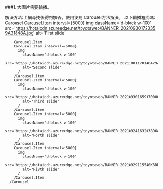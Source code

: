 ###1.
大圖片需要輪播。

解決方法:上網尋找後得到解答，使用使用 Carousel方法解決。
以下輪播程式碼:
Carousel
        Carousel.Item interval={5000}
          img
            className='d-block w-100'
            src='https://hotaicdn.azureedge.net/toyotaweb/BANNER_202109301723359A31848A.jpg'
            alt='First slide'
          
        Carousel.Item
        Carousel.Item interval={5000}
          img
            className='d-block w-100'
            src='https://hotaicdn.azureedge.net/toyotaweb/BANNER_2021100117014847946163.jpg'
            alt='Second slide'
          /
        /Carousel.Item
        Carousel.Item interval={5000}
          img
            className='d-block w-100'
            src='https://hotaicdn.azureedge.net/toyotaweb/BANNER_2021093016593700000001.jpg'
            alt='Third slide'
          /
        /Carousel.Item
        Carousel.Item interval={5000}
          img
            className='d-block w-100'
            src='https://hotaicdn.azureedge.net/toyotaweb/BANNER_202109241632038D6AE3E7.jpg'
            alt='Forth slide'
          /
        /Carousel.Item
        Carousel.Item interval={5000}
          img
            className='d-block w-100'
            src='https://hotaicdn.azureedge.net/toyotaweb/BANNER_20210929115540K3DDH1K4.jpg'
            alt='Fivth slide'
          /
        /Carousel.Item
      /Carousel
